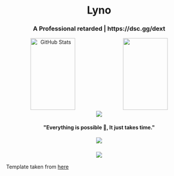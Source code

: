 <h1 align="center">Lyno</h1>
<h3 align="center">A Professional retarded | https://dsc.gg/dext</h3>


<div align="center">
  <img width="49%" height="195px" src="https://github-readme-stats.vercel.app/api?username=xcig&show_icons=true&count_private=true&hide_border=true&title_color=ff0000&icon_color=ff0000&text_color=c9d1d9&bg_color=0d1117" alt="GitHub Stats" /> 
  <img width="49%" height="195px" src="https://github-readme-stats.vercel.app/api/top-langs/?username=xcig&layout=compact&hide_border=true&title_color=ff0000&text_color=c9d1d9&bg_color=0d1117" />
</div>
<div align="center">
  <img src="https://raw.githubusercontent.com/andreasbm/readme/master/assets/lines/colored.png">
  <h4>"Everything is possible 🚀, It just takes time."</h4>
  <img src="https://raw.githubusercontent.com/andreasbm/readme/master/assets/lines/colored.png">
</div>




<h3 align="center">
    <img src="https://capsule-render.vercel.app/api?type=waving&color=ff0000&height=100&section=footer"/>
</h3>



Template taken from [here](https://github.com/AxZeRxD/AxZeRxD/blob/main/README.md?plain=1)
<p align="left"> <a href="https://github.com/AxZeRxD/AxZeRxD/blob/main/README.md?plain=1" target="_blank" rel="noreferrer">
